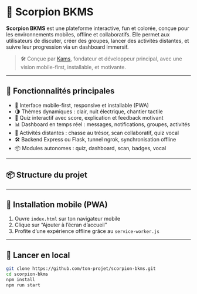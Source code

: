 # 🦂 Scorpion BKMS

**Scorpion BKMS** est une plateforme interactive, fun et colorée, conçue pour les environnements mobiles, offline et collaboratifs. Elle permet aux utilisateurs de discuter, créer des groupes, lancer des activités distantes, et suivre leur progression via un dashboard immersif.

> 🛠️ Conçue par [Kams](https://github.com/ton-profil), fondateur et développeur principal, avec une vision mobile-first, installable, et motivante.

---

## 🚀 Fonctionnalités principales

- 📱 Interface mobile-first, responsive et installable (PWA)
- 🌗 Thèmes dynamiques : clair, nuit électrique, chantier tactile
- 🧠 Quiz interactif avec score, explication et feedback motivant
- 📊 Dashboard en temps réel : messages, notifications, groupes, activités
- 📡 Activités distantes : chasse au trésor, scan collaboratif, quiz vocal
- 🛠️ Backend Express ou Flask, tunnel ngrok, synchronisation offline
- 📦 Modules autonomes : quiz, dashboard, scan, badges, vocal

---

## 📦 Structure du projet
---

## 📲 Installation mobile (PWA)

1. Ouvre `index.html` sur ton navigateur mobile
2. Clique sur “Ajouter à l’écran d’accueil”
3. Profite d’une expérience offline grâce au `service-worker.js`

---

## 🧪 Lancer en local

```bash
git clone https://github.com/ton-projet/scorpion-bkms.git
cd scorpion-bkms
npm install
npm run start
